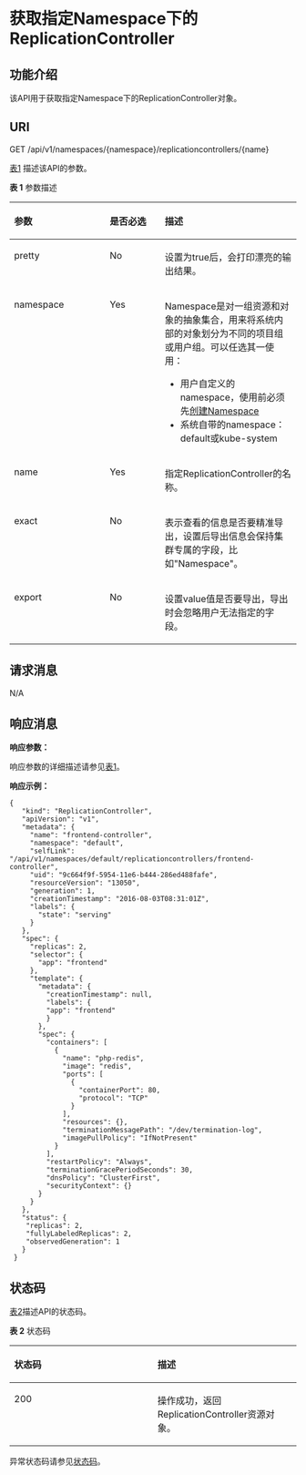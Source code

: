 # 获取指定Namespace下的ReplicationController<a name="cce_02_0018"></a>

## 功能介绍<a name="s72d8bf6c161c43558495cd00be7c558b"></a>

该API用于获取指定Namespace下的ReplicationController对象。

## URI<a name="s40af06b4227445939b4721cf5c975a5a"></a>

GET /api/v1/namespaces/\{namespace\}/replicationcontrollers/\{name\}

[表1](#zh-cn_topic_0079614960_table6029955)  描述该API的参数。

**表 1**  参数描述

<a name="zh-cn_topic_0079614960_table6029955"></a>
<table><thead align="left"><tr id="zh-cn_topic_0079614960_row31601207"><th class="cellrowborder" valign="top" width="33.33333333333333%" id="mcps1.2.4.1.1"><p id="zh-cn_topic_0079614960_p9561011"><a name="zh-cn_topic_0079614960_p9561011"></a><a name="zh-cn_topic_0079614960_p9561011"></a>参数</p>
</th>
<th class="cellrowborder" valign="top" width="19.19191919191919%" id="mcps1.2.4.1.2"><p id="p27767863194447"><a name="p27767863194447"></a><a name="p27767863194447"></a>是否必选</p>
</th>
<th class="cellrowborder" valign="top" width="47.474747474747474%" id="mcps1.2.4.1.3"><p id="p34604445194447"><a name="p34604445194447"></a><a name="p34604445194447"></a>描述</p>
</th>
</tr>
</thead>
<tbody><tr id="zh-cn_topic_0079614960_row32768815"><td class="cellrowborder" valign="top" width="33.33333333333333%" headers="mcps1.2.4.1.1 "><p id="zh-cn_topic_0079614960_p37028364"><a name="zh-cn_topic_0079614960_p37028364"></a><a name="zh-cn_topic_0079614960_p37028364"></a>pretty</p>
</td>
<td class="cellrowborder" valign="top" width="19.19191919191919%" headers="mcps1.2.4.1.2 "><p id="zh-cn_topic_0079614960_p46507526"><a name="zh-cn_topic_0079614960_p46507526"></a><a name="zh-cn_topic_0079614960_p46507526"></a>No</p>
</td>
<td class="cellrowborder" valign="top" width="47.474747474747474%" headers="mcps1.2.4.1.3 "><p id="p28675043"><a name="p28675043"></a><a name="p28675043"></a>设置为true后，会打印漂亮的输出结果。</p>
</td>
</tr>
<tr id="zh-cn_topic_0079614960_row14010408"><td class="cellrowborder" valign="top" width="33.33333333333333%" headers="mcps1.2.4.1.1 "><p id="zh-cn_topic_0079614960_p61101288"><a name="zh-cn_topic_0079614960_p61101288"></a><a name="zh-cn_topic_0079614960_p61101288"></a>namespace</p>
</td>
<td class="cellrowborder" valign="top" width="19.19191919191919%" headers="mcps1.2.4.1.2 "><p id="zh-cn_topic_0079614960_p50257313"><a name="zh-cn_topic_0079614960_p50257313"></a><a name="zh-cn_topic_0079614960_p50257313"></a>Yes</p>
</td>
<td class="cellrowborder" valign="top" width="47.474747474747474%" headers="mcps1.2.4.1.3 "><p id="p658610593411"><a name="p658610593411"></a><a name="p658610593411"></a>Namespace是对一组资源和对象的抽象集合，用来将系统内部的对象划分为不同的项目组或用户组。可以任选其一使用：</p>
<a name="ul75828215461"></a><a name="ul75828215461"></a><ul id="ul75828215461"><li>用户自定义的namespace，使用前必须先<a href="创建Namespace.md">创建Namespace</a></li><li>系统自带的namespace：default或kube-system</li></ul>
</td>
</tr>
<tr id="zh-cn_topic_0079614960_row63250378"><td class="cellrowborder" valign="top" width="33.33333333333333%" headers="mcps1.2.4.1.1 "><p id="zh-cn_topic_0079614960_p23006966"><a name="zh-cn_topic_0079614960_p23006966"></a><a name="zh-cn_topic_0079614960_p23006966"></a>name</p>
</td>
<td class="cellrowborder" valign="top" width="19.19191919191919%" headers="mcps1.2.4.1.2 "><p id="zh-cn_topic_0079614960_p51624983"><a name="zh-cn_topic_0079614960_p51624983"></a><a name="zh-cn_topic_0079614960_p51624983"></a>Yes</p>
</td>
<td class="cellrowborder" valign="top" width="47.474747474747474%" headers="mcps1.2.4.1.3 "><p id="zh-cn_topic_0079615047_p35684724"><a name="zh-cn_topic_0079615047_p35684724"></a><a name="zh-cn_topic_0079615047_p35684724"></a>指定ReplicationController的名称。</p>
</td>
</tr>
<tr id="reff3cd4d8cfc450b9b40f31a9d5e8279"><td class="cellrowborder" valign="top" width="33.33333333333333%" headers="mcps1.2.4.1.1 "><p id="a717ab34c546d40cba900500dba3da03d"><a name="a717ab34c546d40cba900500dba3da03d"></a><a name="a717ab34c546d40cba900500dba3da03d"></a>exact</p>
</td>
<td class="cellrowborder" valign="top" width="19.19191919191919%" headers="mcps1.2.4.1.2 "><p id="a7399050b61bd4fabb94f629ebe049116"><a name="a7399050b61bd4fabb94f629ebe049116"></a><a name="a7399050b61bd4fabb94f629ebe049116"></a>No</p>
</td>
<td class="cellrowborder" valign="top" width="47.474747474747474%" headers="mcps1.2.4.1.3 "><p id="zh-cn_topic_0079614927_p28969051618"><a name="zh-cn_topic_0079614927_p28969051618"></a><a name="zh-cn_topic_0079614927_p28969051618"></a>表示查看的信息是否要精准导出，设置后导出信息会保持集群专属的字段，比如"Namespace"。</p>
</td>
</tr>
<tr id="raf14328054a8479587cc4955cd45b779"><td class="cellrowborder" valign="top" width="33.33333333333333%" headers="mcps1.2.4.1.1 "><p id="a0bc9037187c143fd8e626cd378a3737d"><a name="a0bc9037187c143fd8e626cd378a3737d"></a><a name="a0bc9037187c143fd8e626cd378a3737d"></a>export</p>
</td>
<td class="cellrowborder" valign="top" width="19.19191919191919%" headers="mcps1.2.4.1.2 "><p id="zh-cn_topic_0079614960_p838454518297"><a name="zh-cn_topic_0079614960_p838454518297"></a><a name="zh-cn_topic_0079614960_p838454518297"></a>No</p>
</td>
<td class="cellrowborder" valign="top" width="47.474747474747474%" headers="mcps1.2.4.1.3 "><p id="a743d354f3c564a71bea87c0e96598b2d"><a name="a743d354f3c564a71bea87c0e96598b2d"></a><a name="a743d354f3c564a71bea87c0e96598b2d"></a>设置value值是否要导出，导出时会忽略用户无法指定的字段。</p>
</td>
</tr>
</tbody>
</table>

## 请求消息<a name="sd137b1137fd94187ac772ec406c9e60f"></a>

N/A

## 响应消息<a name="s45c8b8730a374c4eb96a9b714d3685de"></a>

**响应参数：**

响应参数的详细描述请参见[表1](公共响应参数.md#zh-cn_topic_0079614930_table30479638)。

**响应示例：**

```
{ 
   "kind": "ReplicationController", 
   "apiVersion": "v1", 
   "metadata": { 
     "name": "frontend-controller", 
     "namespace": "default", 
     "selfLink": "/api/v1/namespaces/default/replicationcontrollers/frontend-controller", 
     "uid": "9c664f9f-5954-11e6-b444-286ed488fafe", 
     "resourceVersion": "13050", 
     "generation": 1, 
     "creationTimestamp": "2016-08-03T08:31:01Z", 
     "labels": { 
       "state": "serving" 
     } 
   }, 
   "spec": { 
     "replicas": 2, 
     "selector": { 
       "app": "frontend" 
     }, 
     "template": { 
       "metadata": { 
         "creationTimestamp": null, 
         "labels": { 
         "app": "frontend" 
         } 
       }, 
       "spec": { 
         "containers": [ 
           { 
             "name": "php-redis", 
             "image": "redis", 
             "ports": [ 
               { 
                 "containerPort": 80, 
                 "protocol": "TCP" 
               } 
             ], 
             "resources": {}, 
             "terminationMessagePath": "/dev/termination-log", 
             "imagePullPolicy": "IfNotPresent" 
           } 
         ], 
         "restartPolicy": "Always", 
         "terminationGracePeriodSeconds": 30, 
         "dnsPolicy": "ClusterFirst", 
         "securityContext": {} 
       } 
     } 
   }, 
   "status": { 
    "replicas": 2,
    "fullyLabeledReplicas": 2,
    "observedGeneration": 1
   } 
 } 
```

## 状态码<a name="s67dd8c74c77143d491256fc58596baba"></a>

[表2](#zh-cn_topic_0079614960_table54269597)描述API的状态码。

**表 2**  状态码

<a name="zh-cn_topic_0079614960_table54269597"></a>
<table><thead align="left"><tr id="zh-cn_topic_0079614960_row55372696"><th class="cellrowborder" valign="top" width="50%" id="mcps1.2.3.1.1"><p id="p48784481194447"><a name="p48784481194447"></a><a name="p48784481194447"></a>状态码</p>
</th>
<th class="cellrowborder" valign="top" width="50%" id="mcps1.2.3.1.2"><p id="p59228882194447"><a name="p59228882194447"></a><a name="p59228882194447"></a>描述</p>
</th>
</tr>
</thead>
<tbody><tr id="zh-cn_topic_0079614960_row17120881"><td class="cellrowborder" valign="top" width="50%" headers="mcps1.2.3.1.1 "><p id="zh-cn_topic_0079614960_p44614122"><a name="zh-cn_topic_0079614960_p44614122"></a><a name="zh-cn_topic_0079614960_p44614122"></a>200</p>
</td>
<td class="cellrowborder" valign="top" width="50%" headers="mcps1.2.3.1.2 "><p id="zh-cn_topic_0079614960_p56974164"><a name="zh-cn_topic_0079614960_p56974164"></a><a name="zh-cn_topic_0079614960_p56974164"></a><span id="ph1258619294492"><a name="ph1258619294492"></a><a name="ph1258619294492"></a>操作成功，返回ReplicationController资源对象。</span></p>
</td>
</tr>
</tbody>
</table>

异常状态码请参见[状态码](状态码.md)。

